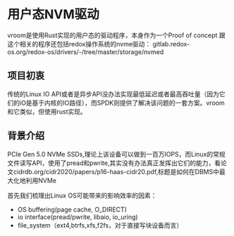 # 用户态NVM驱动
vroom是使用Rust实现的用户态的驱动程序，本身作为一个Proof of concept
跟这个相关的程序还包括redox操作系统的nvme驱动：
gitlab.redox-os.org/redox-os/drivers/-/tree/master/storage/nvmed

## 项目初衷
传统的Linux IO API或者是异步API没办法实现最低延迟或者最高吞吐量（因为它们的iO是基于内核的IO路径），而SPDK则提供了解决该问题的一套方案。vroom和它类似，但使用rust实现。

## 背景介绍
PCIe Gen 5.0 NVMe SSDs,理论上该设备可以做到一百万IOPS，而Linux的常规文件读写API，使用了pread和pwrite,其实没有办法真正发挥出它们的能力，看论文cidrdb.org/cidr2020/papers/p16-haas-cidr20.pdf,标题是如何在DBMS中最大化地利用NVMe

首先我们梳理出Linux OS可能带来的影响效率的因素：
* OS buffering(page cache, O_DIRECT)
* io interface(pread/pwrite, libaio, io_uring)
* file_system（ext4,btrfs,xfs,f2fs，对于直接写块设备而言）